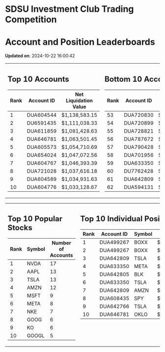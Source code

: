 # SDSU Investment Club Trading Competition 
 # Account and Position Leaderboards

**Updated on**: 2024-10-22 16:00:42

<table><tr><td valign="top">

## Top 10 Accounts
| Rank | Account ID | Net Liquidation Value |
|------|------------|-----------------------|
| 1 | DUA604544 | $1,138,583.15 |
| 2 | DU6591435 | $1,111,038.33 |
| 3 | DUA611859 | $1,081,428.63 |
| 4 | DUA646781 | $1,063,501.45 |
| 5 | DUA605573 | $1,054,710.69 |
| 6 | DUA654024 | $1,047,072.56 |
| 7 | DUA604767 | $1,046,393.39 |
| 8 | DUA721028 | $1,037,616.18 |
| 9 | DUA604589 | $1,034,931.63 |
| 10 | DUA604776 | $1,033,128.67 |

</td><td valign="top">

## Bottom 10 Accounts
| Rank | Account ID | Net Liquidation Value |
|------|------------|-----------------------|
| 53 | DUA720830 | $1,003,694.18 |
| 54 | DUA720899 | $1,003,694.18 |
| 55 | DUA728821 | $1,003,336.22 |
| 56 | DUA787672 | $1,002,500.86 |
| 57 | DUA790428 | $1,002,500.86 |
| 58 | DUA701956 | $999,949.18 |
| 59 | DUA633350 | $996,655.99 |
| 60 | DU7762428 | $993,152.05 |
| 61 | DUA642809 | $985,166.63 |
| 62 | DUA594131 | $968,868.08 |

</td></tr></table>

<table><tr><td valign="top">

## Top 10 Popular Stocks
| Rank | Symbol | Number of Accounts |
|------|--------|--------------------|
| 1 | NVDA | 17 |
| 2 | AAPL | 13 |
| 3 | TSLA | 13 |
| 4 | AMZN | 12 |
| 5 | MSFT | 9 |
| 6 | META | 8 |
| 7 | NKE | 7 |
| 8 | GOOG | 6 |
| 9 | KO | 6 |
| 10 | GOOGL | 5 |

</td><td valign="top">

## Top 10 Individual Positions
| Rank | Account ID | Symbol | Cost | Total Value |
|------|------------|--------|-----------|-------------|
| 1 | DUA499267 | BOXX | $599,207.78 | $599,207.78 |
| 2 | DUA499267 | BOXX | $599,032.79 | $599,032.79 |
| 3 | DUA642809 | TSLA | $581,301.17 | $581,301.17 |
| 4 | DUA633350 | META | $398,315.53 | $398,315.53 |
| 5 | DUA642805 | BLK | $198,481.01 | $198,481.01 |
| 6 | DUA633350 | TSLA | $195,406.04 | $195,406.04 |
| 7 | DUA642809 | AMZN | $184,214.68 | $184,214.68 |
| 8 | DUA608435 | SPY | $171,717.02 | $171,717.02 |
| 9 | DUA642766 | TSLA | $152,433.54 | $152,433.54 |
| 10 | DUA646781 | OKLO | $148,757.37 | $148,757.37 |

</td></tr></table>
